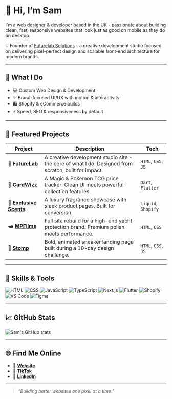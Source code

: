 # 👋 Hi, I’m Sam

I'm a web designer & developer based in the UK - passionate about building clean, fast, responsive websites that look just as good on mobile as they do on desktop.

💡 Founder of [Futurelab Solutions](https://www.futurelab.solutions) - a creative development studio focused on delivering pixel-perfect design and scalable front-end architecture for modern brands.

---

## 🧩 What I Do

- 💻 Custom Web Design & Development  
- ✨ Brand-focused UI/UX with motion & interactivity  
- 🛍️ Shopify & eCommerce builds  
- ⚡ Speed, SEO & responsiveness by default

---

## 🌟 Featured Projects

| Project | Description | Tech |
|--------|-------------|------|
| 🔮 [**FutureLab**](https://github.com/Sam-May-Futurelab/FutureLab) | A creative development studio site - the core of what I do. Designed from scratch, built for impact. | `HTML`, `CSS`, `JS` |
| 🎴 [**CardWizz**](https://github.com/Sam-May-Futurelab/CardWizz) | A Magic & Pokémon TCG price tracker. Clean UI meets powerful collection features. | `Dart`, `Flutter` |
| 🌸 [**Exclusive Scents**](https://github.com/Sam-May-Futurelab/exclusive-scents) | A luxury fragrance showcase with sleek product pages. Built for conversion. | `Liquid`, `Shopify` |
| 🛥️ [**MPFilms**](https://github.com/Sam-May-Futurelab/MPFilms) | Full site rebuild for a high-end yacht protection brand. Premium polish meets performance. | `HTML`, `CSS` |
| 👟 [**Stomp**](https://github.com/Sam-May-Futurelab/stomp) | Bold, animated sneaker landing page built during a 10-day design challenge. | `HTML`, `CSS`, `JS` |

---

## 💼 Skills & Tools

![HTML](https://img.shields.io/badge/-HTML-E34F26?logo=html5&logoColor=fff)
![CSS](https://img.shields.io/badge/-CSS-1572B6?logo=css3&logoColor=fff)
![JavaScript](https://img.shields.io/badge/-JavaScript-F7DF1E?logo=javascript&logoColor=000)
![TypeScript](https://img.shields.io/badge/-TypeScript-3178C6?logo=typescript&logoColor=fff)
![Next.js](https://img.shields.io/badge/-Next.js-000?logo=nextdotjs)
![Flutter](https://img.shields.io/badge/-Flutter-02569B?logo=flutter&logoColor=white)
![Shopify](https://img.shields.io/badge/-Shopify-96BF48?logo=shopify&logoColor=fff)
![VS Code](https://img.shields.io/badge/-VSCode-007ACC?logo=visualstudiocode&logoColor=fff)
![Figma](https://img.shields.io/badge/-Figma-F24E1E?logo=figma&logoColor=fff)

---

## 📈 GitHub Stats

![Sam's GitHub stats](https://github-readme-stats.vercel.app/api?username=Sam-May-Futurelab&show_icons=true&theme=tokyonight)

---

## 🌐 Find Me Online

- 🔗 [**Website**](https://www.futurelab.solutions)
- 🎥 [**TikTok**](https://www.tiktok.com/@futurelabsolutions)
- 💼 [**LinkedIn**](https://linkedin.com/in/sam-may-)

---

> *“Building better websites one pixel at a time.”*
